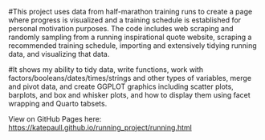 #This project uses data from half-marathon training runs to create a page where progress is visualized and a training schedule is established for personal motivation purposes. The code includes web scraping and randomly sampling from a running inspirational quote website, scraping a recommended training schedule, importing and extensively tidying running data, and visualizing that data.

#It shows my ability to tidy data, write functions, work with factors/booleans/dates/times/strings and other types of variables, merge and pivot data, and create GGPLOT graphics including scatter plots, barplots, and box and whisker plots, and how to display them using facet wrapping and Quarto tabsets.

View on GitHub Pages here: https://katepaull.github.io/running_project/running.html
